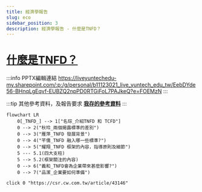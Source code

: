 ```yaml
---
title: 經濟學報告
slug: eco
sidebar_position: 3
description: 經濟學報告 - 什麼是TNFD？
---
```


# [什麼是TNFD？](https://csr.cw.com.tw/article/43146)  

:::info PPTX編輯連結
https://liveyuntechedu-my.sharepoint.com/:p:/g/personal/b11123021_live_yuntech_edu_tw/EebDYde56-BHnqLgEqvf-EUBZQ2npPD0RTGiFoL7PAJkeQ?e=FOEMzN
:::

:::tip 其他參考資料，及報告要求
[**我存的參考資料**](https://bridgerhung.notion.site/f1ad6b2a3feb42e88bab918b0e932016)
:::

```mermaid
flowchart LR
    0[_TNFD_] --> 1["名琮_介紹TNFD 和 TCFD"]
    0 --> 2("秋玲_兩個揭露標準的差別")
    0 --> 3("雁萍_TNFD 發展背景")
    0 --> 4("芊儒_TNFD 融入哪一些標準?")
    0 --> 5("耀翔_TNFD 框架的內容，指導原則及細節")
    5 --- 5.1(四大支柱)
    5 --> 5.2(框架關注的內容)
    0 --> 6("義和_TNFD會為企業帶來甚麼影響?")
    0 --> 7("品潔_企業要如何準備")
  
click 0 "https://csr.cw.com.tw/article/43146"
```

